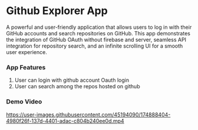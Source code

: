# Github Explorer App

A powerful and user-friendly application that allows users to log in with their GitHub accounts and search repositories on GitHub. This app demonstrates the integration of GitHub OAuth without firebase and server, seamless API integration for repository search, and an infinite scrolling UI for a smooth user experience.

### App Features
1. User can login with github account Oauth login
2. User can search among the repos hosted on github

### Demo Video

https://user-images.githubusercontent.com/45194090/174888404-4980f26f-137d-4401-adac-c804b240ee0d.mp4
